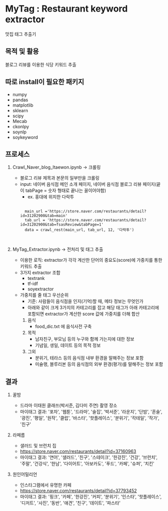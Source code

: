 # MyTag : Restaurant keyword extractor
맛집 태그 추출기 

## 목적 및 활용
블로그 리뷰를 이용한 식당 키워드 추출

## 따로 install이 필요한 패키지

* numpy
* pandas
* matplotlib
* sklearn
* scipy
* Mecab
* ckonlpy
* soynlp
* soykeyword

## 프로세스
1. Crawl_Naver_blog_Itaewon.ipynb -> 크롤링
	- 블로그 리뷰 제목과 본문의 일부만을 크롤링
	- input: 네이버 음식점 메인 소개 페이지, 네이버 음식점 블로그 리뷰 페이지(끝이 tabPage = 숫자 형태로 끝나는 꼴이어야함)
		- ex. 홍대에 위치한 다락투
		<pre>
		<code>
		main_url ='https://store.naver.com/restaurants/detail?id=31202900&tab=main'
		tab_url = 'https://store.naver.com/restaurants/detail?id=31202900&tab=fsasReview&tabPage=1'
		data = crawl_rest(main_url, tab_url, 12, '다락투')
		</code>
		</pre>
		
		
2. MyTag_Extractor.ipynb -> 전처리 및 태그 추출
	- 이용한 로직: extractor가 각각 계산한 단어의 중요도(score)에 가중치를 통한 키워드 추출 
	- 3가지 extractor 조합
		- textrank
		- tf-idf
		- soyextractor
	- 가중치를 줄 태그 우선순위
		- 기준: 사람들이 음식점을 인지(기억)할 때, 메타 정보는 무엇인가
		- 아래와 같이 크게 3가지의 카테고리를 잡고 해당 태그가 아래 카테고리에 포함되면 extractor가 계산한 score 값에 가중치를 더해 합산
		1. 음식
			- food_dic.txt 에 음식사전 구축
		2. 목적
			- 남자친구, 부모님 등의 누구와 함께 가는지에 대한 정보
			- 기념일, 생일, 데이트 등의 목적 정보
		3. 그외
			- 분위기, 테라스 등의 음식점 내부 환경을 말해주는 정보 포함
			- 미슐랭, 블루리본 등의 음식점의 외부 환경(평가)를 말해주는 정보 포함

## 결과

1. 꿀밤
	- 드라마 이태원 클래쓰(박서준, 김다미 주연) 촬영 장소
	- 마이태그 결과: '포차', '웹툰', '드라마', '술집', '박서준', '라운지', '단밤', '혼술', '광진', '평일', '원작', '클럽', '바스타', '핫플레이스', '분위기', '칵테일', '작가', '친구'
	
2. 라페름
	- 샐러드 및 브런치 집
	- https://store.naver.com/restaurants/detail?id=37160963
	- 마이태그 결과: '연어', '샐러드', '친구', '스테이크', '한강진', '건강', '브런치', '주말', '건강식', '한남', '다이어트', '아보카도', '푸드', '카페', '슈퍼', '치킨'
  
 3. 원인어밀리언
  	- 인스타그램에서 유명한 카페
  	- https://store.naver.com/restaurants/detail?id=37793452
  	- 마이태그 결과: '핑크', '카페', '한강진', '커피', '분위기', '인스타', '핫플레이스', '디저트', '사진', '동반', '애견', '친구', '데이트', '파스타'
